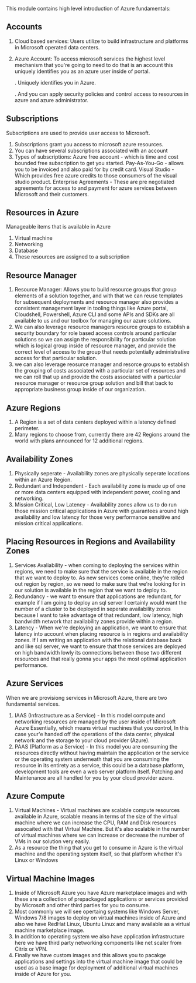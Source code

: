 
This module contains high level introduction of Azure fundamentals:

## Accounts

1. Cloud based services: Users utilize to build infrastructure and platforms in Microsoft operated data centers.
2. Azure Account: To access microsoft services the highest level mechanism that you're going to need to do that is an account this uniquely identifies you as an azure user inside of portal.

     . Uniquely identifies you in Azure. 
     
     . And you can apply security policies and control access to resources in azure and azure administrator.
## Subscriptions 
Subscriptions are used to provide user access to Microsoft.
1. Subscriptions grant you access to microsoft azure resources.
2. You can have several subscriptions associated with an account
3. Types of subscriptions: 
   Azure free account - which is time and cost bounded free subscription to get you started.
   Pay-As-You-Go - allows you to be invoiced and also paid for by credit card.
   Visual Studio - Which provides free azure credits to those consumers of the visual studio product.
   Enterprise Agreements - These are pre negotiated agreements for access to and payment for azure services between Microsoft and their customers.

## Resources in Azure
Manageable items that is available in Azure
1. Virtual machine
2. Networking
3. Database
4. These resources are assigned to a subscription  


## Resource Manager

1. Resource Manager: Allows you to build resource groups that group elements of a solution together, and with that we can reuse templates for subsequent deployments and resource manager also provides a consistent management layer in tooling things like Azure portal, Cloudshell, Powershell, Azure CLI and some APIs and SDKs are all available to us and our toolbox for managing our azure solutions. 
2. We can also leverage resource managers resource groups to establish a security boundary for role based access controls around particular solutions so we can assign the responsibility for particular solution which is logical group inside of resource manager, and provide the correct level of access to the group that needs potentially administrative access for that particular solution.
3. we can also leverage reosurce manager and resorce groups to establish the grouping of costs associated with a particular set of resources and we can roll that up and provide the costs associated with a particular resource manager or resource group solution and bill that back to appropriate business group inside of our organization.

## Azure Regions 

1. A Region is a set of data centers deployed within a latency defined perimeter.
2. Many regions to choose from, currently there are 42 Regions around the world with plans announced for 12 additional regions.

## Availability Zones

1. Physically seperate - Availability zones are physically seperate locations within an Azure Region. 
2. Redundant and Independent - Each availability zone is made up of one or more data centers equipped with independent power, cooling and networking.
3. Mission Critical, Low Latency - Availability zones allow us to do run those mission critical applications in Azure with guarantees around high availability and low latency for those very performance sensitive and mission critical applications.

## Placing Resources in Regions and Availability Zones

1. Services Avaliability - when coming to deploying the services within regions, we need to make sure that the service is available in the region  that we want to deploy to. As new services come online, they're rolled out region by region, so we need to make sure that we're looking for in our solution is available in the region that we want to deploy to.
2. Redundancy -  we want to ensure that applications are redundant, for example if I am going to deploy an sql server I certainly would want the number of a cluster to be deployed in seperate availability zones because I want to take advantage of that redundant, low latency, high bandwidth network that availability zones provide within a region.
3. Latency - When we're deploying an application, we want to ensure that latency into account when placing resource is in regions and availability zones. If I am writing an application with the relational database back and like sql server, we want to ensure that those services are deployed on high bandwidth lowly its connections between those two different resources and that really gonna your apps the most optimal application performance.

## Azure Services

When we are provisiong services in Microsoft Azure, there are two fundamental services. 

1. IAAS (Infrastructure as a Service) - In this model compute and networking resources are managed by the user inside of Microsoft Azure Essentially, which means virtual machines that you control, In this case your'e handed off the operations of the data center, physical network and the storage to your cloud provider (Azure). 
2. PAAS (Platform as a Service) - In this model you are consuming the resources directly without having maintain the application or the service or the operating system underneath that you are consuming the resource in its entirety as a service, this could be a database platform, development tools are even a web server platform itself. Patching and Maintenance are all handled for you by your cloud provider azure.

## Azure Compute

1. Virtual Machines - Virtual machines are scalable compute resources available in Azure, scalable means in terms of the size of the virtual machine where we can increase the CPU, RAM and Disk resources assocaited with that Virtual Machine. But it's also scalable in the number of virtual machines where we can increase or decrease the number of VMs in our solution very easily.
2. As a resource the thing that you get to consume in Azure is the virtual machine and the operating system itself, so that platform whether it's Linux or Windows

## Virtual Machine Images

1. Inside of Microsoft Azure you have Azure marketplace images and with these are a collection of prepackaged applications or services provided by Microsoft and other third parties for you to consume.
2. Most commonly we will see opertaing systems like Windows Server, Windows 7/8 images to deploy on virtual machines inside of Azure and also we have RedHat Linux, Ubuntu Linux and many available as a virtual machine marketplace image.
3. In addition to operating system we also have application infrastructure here we have third party networking components like net scaler from Citrix or VPN.
4. Finally we have custom images and this allows you to pacakge applications and settings into the virtual machine image that could be used as a base image for deployment of additional virtual machines inside of Azure for you.